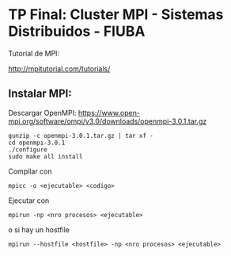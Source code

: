 # TP Final: Cluster MPI - Sistemas Distribuidos - FIUBA

Tutorial de MPI:

http://mpitutorial.com/tutorials/

## Instalar MPI:

Descargar OpenMPI: https://www.open-mpi.org/software/ompi/v3.0/downloads/openmpi-3.0.1.tar.gz

```
gunzip -c openmpi-3.0.1.tar.gz | tar xf -
cd openmpi-3.0.1
./configure
sudo make all install
```

Compilar con 

`mpicc -o <ejecutable> <codigo>`

Ejecutar con

`mpirun -np <nro procesos> <ejecutable>`

o si hay un hostfile

`mpirun --hostfile <hostfile> -np <nro procesos> <ejecutable>`